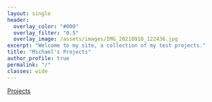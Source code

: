 ```yaml
---
layout: single
header:
  overlay_color: "#000"
  overlay_filter: "0.5"
  overlay_image: /assets/images/IMG_20210918_122436.jpg
excerpt: "Welcome to my site, a collection of my test projects."
title: "Michael's Projects"
author_profile: true
permalink: "/"
classes: wide
---
```


[Projects](/posts/)